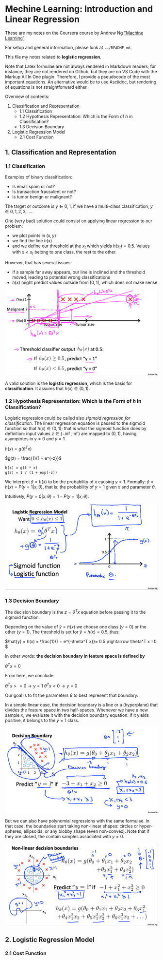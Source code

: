 # Mechine Learning: Introduction and Linear Regression

These are my notes on the Coursera course by Andrew Ng ["Machine Learning"](https://www.coursera.org/learn/machine-learning).

For setup and general information, please look at `../README.md`.

This file my notes related to **logistic regression**.

Note that Latex formulae are not always rendered in Markdown readers; for instance, they are not rendered on Github, but they are on VS Code with the Markup All In One plugin.
Therefore, I provide a pseudocode of the most important equations.
An alternative would be to use Asciidoc, but rendering of equations is not straightforward either.

Overview of contents:

1. Classification and Representation
   - 1.1 Classification
   - 1.2 Hypothesis Representation: Which is the Form of $h$ in Classification?
   - 1.3 Decision Boundary
2. Logistic Regression Model
   - 2.1 Cost Function


## 1. Classification and Representation

### 1.1 Classification

Examples of binary classification:
- Is email spam or not?
- Is transaction frausulent or not?
- Is tumor benign or malignant?

The target or outcome is $y \in {0,1}$; if we have a multi-class classification, $y \in {0,1, 2, 3, ...}$.

One (very bad) solution could consist on applying linear regression to our problem: 
- we plot points in $(x,y)$
- we find the line $h(x)$
- and we define our threshold at the $x_t$ which yields $h(x_t) = 0.5$. Values with $x < x_t$ belong to one class, the rest to the other.

However, that has several issues:
- If a sample far away appears, our line is inclined and the threshold moved, leading to potential wrong classifications
- $h(x)$ might predict values outside from $[0,1]$, which does not make sense

![Classification via regression](./pics/classification.png)

A valid solution is the **logistic regression**, which is the basis for **classification**. It assures that $h(x) \in (0,1)$.

### 1.2 Hypothesis Representation: Which is the Form of $h$ in Classification?

Logistic regression could be called also *sigmoid regression for classification*.
The linear regression equation is passed to the sigmoid function so that $h(x) \in (0,1)$; that is what the sigmoid function does by definition: input values $z \in (-\inf, \inf)$ are mapped to $(0, 1)$, having asymptotes in $y = 0$ and $y = 1$.

$h(x) = g(\theta^T x)$

$g(z) = \frac{1}{1 + e^{-z}}$

```
h(x) = g(t * x)
g(z) = 1 / (1 + exp(-z))
```

We interpret $\hat{y} = h(x)$ to be the probability of $x$ causing $y = 1$.
Formally: $\hat{y} = h(x) = P(y = 1 | x; \theta)$, that is: the probability of $y = 1$ given $x$ and parameter $\theta$.

Intuitively, $P(y = 0 | x; \theta) = 1 - P(y = 1 | x; \theta)$.

![Logistic regression model](./pics/logistic_regression_model.png)

### 1.3 Decision Boundary

The decision boundary is the $z = \theta^T x$ equation before passing it to the sigmoid function.

Depending on the value of $\hat{y} = h(x)$ we choose one class ($y = 0$) or the other ($y = 1$). The threshold is set for $\hat{y} = h(x) = 0.5$, thus:

$\hat{y} = h(x) = \frac{1}{1 + e^{-\theta^T x}}= 0.5 \rightarrow \theta^T x =0 $

In other words: **the decision boundary in feature space is defined by**

$\theta^T x = 0$

From here, we conclude:

$\theta^T x >= 0 \rightarrow y = 1$
$\theta^T x < 0 \rightarrow y = 0$

Our goal is to fit the parameters $\theta$ to best represent that boundary.

In a simple linear case, the decision boundary is a line or a (hyperplane) that divides the feature space in two half-spaces.
Whenever we have a new sample $x$, we evaluate it with the decision boundary equation: if it yields positive, it belongs to the $y = 1$ class.

![Decision boundary](./pics/decision_boundary.png)

But we can also have polynomial regressions with the same formulae.
In that case, the boundaries start taking non-linear shapes: circles or hyper-spheres, ellipsoids, or any blobby shape (even non-convex).
Note that if they are closed, the contain samples associated with $y = 0$.

![Non-linear decision boundary](./pics/nonlinear_decision_boundary.png)

## 2. Logistic Regression Model

### 2.1 Cost Function


